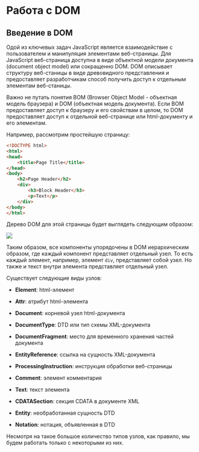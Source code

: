 # Работа с DOM

## Введение в DOM

Одой из ключевых задач JavaScript является взаимодействие с пользователем и манипуляция элементами веб-страницы. 
Для JavaScript веб-страница доступна в виде объектной модели документа (document object model) или сокращенно DOM. DOM 
описывает структуру веб-станицы в виде древовидного представления и предоставляет разработчикам способ получить доступ к отдельным элементам веб-станицы.

Важно не путать понятия BOM (Browser Object Model - объектная модель браузера) и DOM (объектная модель документа). Если BOM 
предоставляет доступ к браузеру и его свойствам в целом, то DOM предоставляет доступ к отдельной веб-странице или html-документу и его элементам.

Например, рассмотрим простейшую страницу:

```html
<!DOCTYPE html>
<html>
<head>
	<title>Page Title</title>
</head>
<body>
	<h2>Page Header</h2>
	<div>
		<h3>Block Header</h3>
		<p>Text</p>
	</div>
</body>
</html>
```

Дерево DOM для этой страницы будет выглядеть следующим образом:

![](https://metanit.com/web/javascript/pics/domtree.png)

Таким образом, все компоненты упорядочены в DOM иерархическим образом, где каждый компонент представляет отдельный узел. То есть каждый элемент, например, 
элемент `div`, представляет собой узел. Но также и текст внутри элемента представляет отдельный узел.

Существует следующие виды узлов:

- **Element**: html-элемент

- **Attr**: атрибут html-элемента

- **Document**: корневой узел html-документа

- **DocumentType**: DTD или тип схемы XML-документа

- **DocumentFragment**: место для временного хранения частей документа

- **EntityReference**: ссылка на сущность XML-документа

- **ProcessingInstruction**: инструкция обработки веб-страницы

- **Comment**: элемент комментария

- **Text**: текст элемента

- **CDATASection**: секция CDATA в документе XML

- **Entity**: необработанная сущность DTD

- **Notation**: нотация, объявленная в DTD

Несмотря на такое большое количество типов узлов, как правило, мы будем работать только с некоторыми из них.

